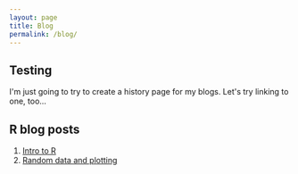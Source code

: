 ```yaml
---
layout: page
title: Blog
permalink: /blog/
---
```


## Testing
I'm just going to try to create a history page for my blogs. Let's try linking to one, too...

## R blog posts
1. [Intro to R](https://mgsosna.github.io/R-1-Intro/)
2. [Random data and plotting](https://mgsosna.github.io/R-2-Plotting/)
